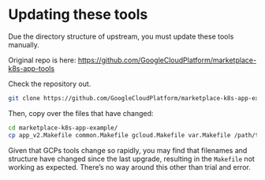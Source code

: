 # Updating these tools

Due the directory structure of upstream, you must update these tools manually.

Original repo is here: https://github.com/GoogleCloudPlatform/marketplace-k8s-app-tools

Check the repository out.

```bash
git clone https://github.com/GoogleCloudPlatform/marketplace-k8s-app-example
```

Then, copy over the files that have changed:

```bash
cd marketplace-k8s-app-example/
cp app_v2.Makefile common.Makefile gcloud.Makefile var.Makefile /path/to/op-scim-gcp-marketplace/tools
```

Given that GCPs tools change so rapidly, you may find that filenames and structure have changed since the last upgrade, resulting in the `Makefile` not working as expected. There’s no way around this other than trial and error.
